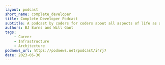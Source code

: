 ```yaml
---
layout: podcast
short_name: complete_developer
title: Complete Developer Podcast
subtitle: A podcast by coders for coders about all aspects of life as a developer.
authors: BJ Burns and Will Gant
tags:
    - Career
    - Infrastructure
    - Architecture
podnews_url: https://podnews.net/podcast/i4rj7
date: 2023-06-30
---
```

